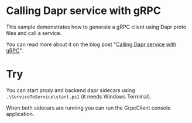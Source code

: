 ﻿# Calling Dapr service with gRPC

This sample demonstrates how to generate a gRPC client using Dapr proto files and call a service.

You can read more about it on the blog post "[Calling Dapr service with gRPC](https://laurentkempe.com/2021/03/25/calling-dapr-service-with-grpc/)".

# Try

You can start proxy and backend dapr sidecars using `.\ServiceToService\start.ps1` (it needs Windows Terminal).

When both sidecars are running you can run the GrpcClient console application.
